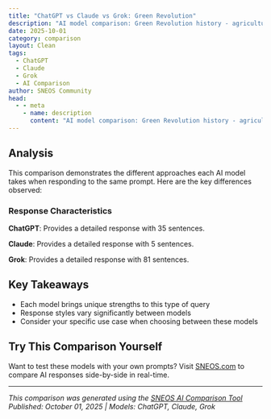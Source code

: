 ```yaml
---
title: "ChatGPT vs Claude vs Grok: Green Revolution"
description: "AI model comparison: Green Revolution history - agricultural innovation and consequences..."
date: 2025-10-01
category: comparison
layout: Clean
tags:
  - ChatGPT
  - Claude
  - Grok
  - AI Comparison
author: SNEOS Community
head:
  - - meta
    - name: description
      content: "AI model comparison: Green Revolution history - agricultural innovation and consequences..."
---
```


<ChatComparison
  title="ChatGPT vs Claude vs Grok: Green Revolution"
  prompt="Green Revolution history - agricultural innovation and consequences"
  :responses='{
    "ChatGPT": "Certainly! Here\u0027s an overview of the Green Revolution, focusing on its history, key agricultural innovations, and consequences:\n\n### History of the Green Revolution\n\nThe Green Revolution refers to a period from the 1940s to the late 1960s during which major advancements in agricultural technology dramatically increased food production worldwide, especially in developing countries. The movement began after World War II, aiming to combat global hunger and food insecurity.\n\n- **Origins:**\n  - The Green Revolution is often linked to the work of agronomist **Norman Borlaug**, who developed high-yielding varieties (HYVs) of wheat while working in Mexico during the 1940s and 1950s.\n  - The success of these new varieties in Mexico and later in other countries spurred global efforts to increase crop yields.\n\n- **Spread:**\n  - The Green Revolution spread to countries like India, Pakistan, the Philippines, and parts of Latin America and Asia in the 1960s and 1970s.\n  - India and Mexico are considered key success stories due to their dramatic increases in grain production.\n\n### Key Agricultural Innovations\n\n1. **High-Yielding Varieties (HYVs):**\n   - Development of crop varieties (especially wheat, rice, and maize) that produced significantly more grain per plant.\n   - These varieties were bred to be responsive to fertilizers and irrigation.\n\n2. **Chemical Fertilizers and Pesticides:**\n   - Increased use of synthetic fertilizers to enhance soil fertility.\n   - Use of pesticides and herbicides to reduce crop losses caused by insects, weeds, and diseases.\n\n3. **Irrigation Infrastructure:**\n   - Expansion of irrigation projects to provide reliable water supply, essential for HYVs.\n   - Introduction of new irrigation techniques to maximize water efficiency.\n\n4. **Mechanization:**\n   - Use of tractors, harvesters, and other machinery to increase planting and harvesting efficiency.\n\n5. **Improved Farming Practices:**\n   - Adoption of modern agronomic practices such as crop rotation, proper spacing, and better seed selection.\n\n### Consequences of the Green Revolution\n\n#### Positive Outcomes:\n\n- **Increased Food Production:**\n  - Grain production, particularly wheat and rice, greatly increased, helping to avert famines.\n  - Countries like India transformed from food-deficient to self-sufficient and even exporters.\n\n- **Economic Growth:**\n  - Boosted rural incomes for many farmers.\n  - Led to reduced food prices, improving food access for many populations.\n\n- **Technological and Scientific Progress:**\n  - Stimulated agricultural research and extension services worldwide.\n\n#### Negative Consequences:\n\n- **Environmental Impact:**\n  - Overuse of chemical fertilizers and pesticides caused soil degradation, water pollution, and loss of biodiversity.\n  - Intensive irrigation led to problems like salinization and depletion of water tables.\n\n- **Social and Economic Disparities:**\n  - Benefits mostly accrued to wealthier farmers who could afford inputs (seeds, fertilizers, machinery).\n  - Smaller and marginal farmers often were left behind or became indebted.\n  - Increased inequality in rural areas.\n\n- **Loss of Indigenous Crop Varieties:**\n  - Emphasis on HYVs led to the reduction of traditional crop diversity, making agriculture more vulnerable to pests and diseases.\n\n- **Health Concerns:**\n  - Pesticide residues caused health problems among farm workers and rural communities.\n\n### Summary\n\nThe Green Revolution was a pivotal movement that transformed global agriculture by introducing high-yield crop varieties and modern farming techniques. It played a critical role in addressing hunger and boosting food security but also raised significant environmental and social challenges that have influenced agricultural policies and research ever since.\n\nIf you\u0027d like, I can provide more detailed information on any specific aspect!",
    "Claude": "# The Green Revolution: Transforming Global Agriculture\n\n## Historical Overview\n\n### Timeline and Origins\n- **1940s-1960s**: Development phase led by Norman Borlaug and international research institutions\n- **1960s-1980s**: Implementation peak, primarily in Asia and Latin America\n- **1940s Mexico**: Initial success with wheat varieties\n- **1960s India/Pakistan**: Rice and wheat programs during food crisis periods\n\n## Key Innovations\n\n### Scientific Breakthroughs\n- **High-Yielding Varieties (HYVs)**: Semi-dwarf wheat and rice varieties\n- **Hybrid Seeds**: Increased productivity and disease resistance\n- **Synthetic Fertilizers**: Nitrogen, phosphorus, and potassium applications\n- **Pesticides and Herbicides**: Chemical crop protection\n- **Irrigation Technology**: Improved water management systems\n- **Mechanization**: Tractors, harvesters, and processing equipment\n\n### Leading Figures\n- **Norman Borlaug**: \u0022Father of the Green Revolution,\u0022 Nobel Peace Prize winner (1970)\n- **M.S. Swaminathan**: Key figure in India\u0027s agricultural transformation\n- **International Research Centers**: CIMMYT (Mexico), IRRI (Philippines)\n\n## Positive Consequences\n\n### Food Security Achievements\n- **Dramatic Yield Increases**: 2-3x productivity gains in staple crops\n- **Prevented Famine**: Averted predicted mass starvation in Asia\n- **Population Support**: Fed growing global population (3\u21927 billion since 1960)\n- **Price Stability**: Reduced food price volatility\n\n### Economic Benefits\n- **Rural Income Growth**: Increased farmer prosperity in adopting regions\n- **Economic Development**: Agricultural surplus supported industrialization\n- **Export Opportunities**: Some countries became grain exporters\n- **Reduced Import Dependence**: Enhanced food self-sufficiency\n\n## Negative Consequences\n\n### Environmental Impacts\n- **Soil Degradation**: Erosion, salinization, and fertility loss\n- **Water Issues**: Groundwater depletion, irrigation-induced salinity\n- **Biodiversity Loss**: Reduced genetic diversity in crops\n- **Chemical Pollution**: Contamination of soil, water, and food chains\n- **Pesticide Resistance**: Evolution of resistant pests and diseases\n\n### Social and Economic Problems\n- **Increased Inequality**: Benefits concentrated among larger, wealthier farmers\n- **Displacement**: Small farmers unable to compete often lost land\n- **Input Dependency**: Farmers became reliant on expensive external inputs\n- **Debt Cycles**: High input costs led to farmer indebtedness\n- **Cultural Disruption**: Traditional farming knowledge marginalized\n\n## Regional Variations\n\n### Success Stories\n- **India**: Wheat production tripled (1960-2000)\n- **Philippines**: Rice self-sufficiency achieved\n- **Mexico**: Became wheat exporter\n- **China**: Adapted technologies to local conditions\n\n### Limited Adoption\n- **Sub-Saharan Africa**: Geographic and economic barriers limited impact\n- **Mountainous Regions**: Technologies less suitable for diverse topography\n- **Resource-Poor Areas**: High input costs prevented adoption\n\n## Long-term Legacy\n\n### Continuing Evolution\n- **Second Green Revolution**: Focus on sustainability and climate resilience\n- **Biotechnology Integration**: Genetic modification and precision agriculture\n- **Climate Adaptation**: Drought-resistant and climate-smart varieties\n- **Sustainable Intensification**: Balancing productivity with environmental protection\n\n### Lessons Learned\n- **Technology Adoption**: Importance of supporting infrastructure and institutions\n- **Equity Considerations**: Need for inclusive agricultural development\n- **Environmental Awareness**: Recognition of ecological trade-offs\n- **Holistic Approaches**: Integration of social, economic, and environmental factors\n\n## Current Perspectives\n\n### Balanced Assessment\nThe Green Revolution represents one of humanity\u0027s most significant agricultural achievements, preventing widespread famine and supporting unprecedented population growth. However, it also highlighted the complex trade-offs between productivity, sustainability, and equity in agricultural development.\n\n### Future Directions\nModern agricultural research emphasizes:\n- **Sustainable practices**\n- **Climate resilience**\n- **Nutritional quality**\n- **Social equity**\n- **Ecological health**\n\nThe Green Revolution\u0027s legacy continues to influence contemporary discussions about food security, sustainable development, and the role of technology in addressing global challenges.",
    "Grok": "The **Green Revolution** refers to a series of agricultural innovations and technological advancements that took place primarily between the 1940s and the late 1960s, aimed at increasing food production to combat hunger and poverty, especially in developing countries. It marked a significant transformation in global agriculture through the adoption of modern techniques, new crop varieties, and chemical inputs. Below is an overview of its history, key innovations, and consequences.\n\n---\n\n### **History of the Green Revolution**\n1. **Origins and Key Figures**:\n   - The Green Revolution began in **Mexico** in the 1940s as a response to widespread hunger and food insecurity. It was initiated through a collaboration between the Mexican government and the **Rockefeller Foundation**, which funded agricultural research to improve crop yields.\n   - Dr. **Norman Borlaug**, an American agronomist, is often called the \u0022Father of the Green Revolution.\u0022 He developed high-yielding, disease-resistant varieties of wheat that dramatically increased productivity in Mexico. His work earned him the **Nobel Peace Prize** in 1970 for contributing to global food security.\n   - Following success in Mexico, the Green Revolution spread to other regions, particularly **India**, **Pakistan**, and parts of **Latin America**, **Africa**, and **Southeast Asia** during the 1960s and 1970s.\n\n2. **Global Expansion**:\n   - In India, the Green Revolution was introduced in the mid-1960s under the leadership of agricultural scientist **M.S. Swaminathan**. It focused on wheat and rice production, particularly in the states of Punjab, Haryana, and Western Uttar Pradesh.\n   - International organizations like the **International Rice Research Institute (IRRI)** in the Philippines and the **International Maize and Wheat Improvement Center (CIMMYT)** in Mexico played critical roles in developing and disseminating high-yielding crop varieties.\n   - The Green Revolution was supported by governments, international aid, and policies promoting modern agriculture to avert famines, especially during the Cold War era when food security was linked to political stability.\n\n---\n\n### **Agricultural Innovations of the Green Revolution**\nThe Green Revolution was driven by several key innovations that transformed farming practices:\n1. **High-Yielding Varieties (HYVs)**:\n   - Scientists developed HYVs of staple crops like wheat, rice, and maize that produced significantly higher yields than traditional varieties. For instance, Borlaug\u2019s semi-dwarf wheat varieties and the IR8 rice variety (dubbed \u0022miracle rice\u0022) from IRRI were game-changers.\n   - These crops were bred to have shorter stalks, allowing them to support heavier grain loads and resist lodging (falling over in wind or rain).\n\n2. **Chemical Fertilizers and Pesticides**:\n   - The use of synthetic fertilizers (nitrogen, phosphorus, and potassium) increased dramatically to provide the nutrients needed for HYVs to achieve their potential.\n   - Pesticides and herbicides were widely adopted to protect crops from pests, diseases, and weeds.\n\n3. **Irrigation Systems**:\n   - Access to reliable water supply through irrigation (e.g., tube wells and dams) was critical for HYVs, which often required more water than traditional crops.\n   - Governments invested heavily in irrigation infrastructure to support year-round farming.\n\n4. **Mechanization**:\n   - Tractors, harvesters, and other machinery replaced manual labor in many regions, increasing efficiency and allowing farmers to cultivate larger areas.\n\n5. **Agricultural Policies and Support**:\n   - Governments provided subsidies for fertilizers, seeds, and equipment, along with price support for crops, to encourage farmers to adopt modern techniques.\n   - Extension services trained farmers in new methods and technologies.\n\n---\n\n### **Consequences of the Green Revolution**\nThe Green Revolution had both positive and negative consequences, reshaping agriculture, economies, and societies.\n\n#### **Positive Consequences**\n1. **Increased Food Production**:\n   - Crop yields soared, especially for wheat and rice. For example, India\u2019s wheat production doubled between 1965 and 1970, helping the country achieve food self-sufficiency and avert famines.\n   - Global food production outpaced population growth in many regions, reducing hunger and malnutrition during the mid-20th century.\n\n2. **Economic Growth**:\n   - Higher agricultural productivity boosted rural incomes in some areas, particularly for larger farmers who could afford the new technologies.\n   - Surplus food production supported industrialization and urbanization by freeing up labor from agriculture.\n\n3. **Technological Advancements**:\n   - The Green Revolution spurred further research and innovation in agriculture, including biotechnology and genetic engineering.\n   - It established global agricultural research networks, such as the **Consultative Group on International Agricultural Research (CGIAR)**.\n\n4. **Political Stability**:\n   - Food security reduced the risk of social unrest and political instability in many developing countries during the Cold War.\n\n#### **Negative Consequences**\n1. **Environmental Degradation**:\n   - **Soil Degradation**: Overuse of chemical fertilizers and monoculture practices led to soil nutrient depletion, salinization, and loss of fertility.\n   - **Water Depletion**: Excessive irrigation lowered groundwater levels and caused waterlogging in some regions.\n   - **Pollution**: Runoff from fertilizers and pesticides contaminated rivers, lakes, and groundwater, harming ecosystems and human health.\n   - **Biodiversity Loss**: Reliance on a few HYVs reduced genetic diversity in crops, making them more vulnerable to pests and diseases.\n\n2. **Social and Economic Inequality**:\n   - **Wealth Disparity**: The benefits of the Green Revolution were unevenly distributed. Large, wealthier farmers who could afford inputs and irrigation reaped the most benefits, while small and marginal farmers often fell behind, increasing rural inequality.\n   - **Regional Disparities**: Regions with access to irrigation and fertile land (e.g., Punjab in India) prospered, while drier or less fertile areas saw little improvement.\n   - **Debt Traps**: Many small farmers took loans to purchase expensive inputs but struggled to repay them if crops failed or prices dropped.\n\n3. **Health Impacts**:\n   - Overuse of pesticides and fertilizers posed risks to farmers and consumers through exposure to toxic chemicals.\n   - Dietary shifts due to reliance on staple crops like rice and wheat sometimes led to reduced nutritional diversity.\n\n4. **Dependency on Inputs**:\n   - Farmers became dependent on purchased inputs (seeds, fertilizers, pesticides) and multinational agribusinesses, reducing their autonomy.\n   - Traditional farming knowledge and practices were often lost in favor of modern methods.\n\n5. **Long-Term Sustainability Concerns**:\n   - The intensive farming practices of the Green Revolution raised questions about the long-term sustainability of agriculture, as resources like water and fertile soil became depleted.\n\n---\n\n### **Legacy of the Green Revolution**\nThe Green Revolution is credited with saving millions of lives by preventing famines and increasing food availability, particularly in Asia and Latin America. However, it also laid the groundwork for modern environmental and social challenges in agriculture. Its legacy highlights the need for a balance between productivity and sustainability.\n\n1. **Second Green Revolution**:\n   - In response to the limitations of the original Green Revolution, calls for a \u0022Second Green Revolution\u0022 or \u0022Evergreen Revolution\u0022 emphasize sustainable practices, organic farming, and climate-resilient crops to address environmental and equity concerns.\n   - Biotechnology, such as genetically modified organisms (GMOs), is often seen as a tool for this new revolution, though it remains controversial.\n\n2. **Global Impact**:\n   - While the Green Revolution was most successful in Asia and Latin America, its impact in Africa was limited due to diverse agroecological conditions, lack of infrastructure, and political instability. Efforts are ongoing to adapt Green Revolution principles to African contexts through initiatives like the **Alliance for a Green Revolution in Africa (AGRA)**.\n\n3. **Lessons Learned**:\n   - The Green Revolution underscored the importance of integrating technology with social, economic, and environmental considerations to ensure equitable and sustainable agricultural development.\n\n---\n\nIn summary, the Green Revolution was a transformative period in agricultural history that addressed immediate food security challenges but also introduced complex environmental and social issues. Its history serves as a critical case study for balancing innovation with sustainability in addressing global hunger and development."
  }'
  published-date="11:24"
/>

## Analysis

This comparison demonstrates the different approaches each AI model takes when responding to the same prompt. Here are the key differences observed:

### Response Characteristics

**ChatGPT**: Provides a detailed response with 35 sentences. 

**Claude**: Provides a detailed response with 5 sentences. 

**Grok**: Provides a detailed response with 81 sentences. 

## Key Takeaways

- Each model brings unique strengths to this type of query
- Response styles vary significantly between models
- Consider your specific use case when choosing between these models

## Try This Comparison Yourself

Want to test these models with your own prompts? Visit [SNEOS.com](https://sneos.com) to compare AI responses side-by-side in real-time.

---

*This comparison was generated using the [SNEOS AI Comparison Tool](https://sneos.com)*
*Published: October 01, 2025 | Models: ChatGPT, Claude, Grok*

